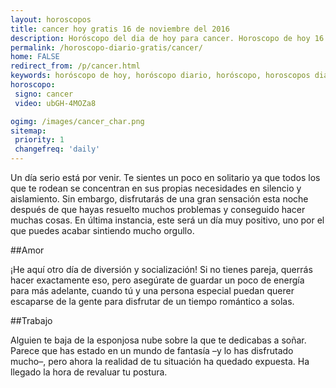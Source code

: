 ```yaml
---
layout: horoscopos
title: cancer hoy gratis 16 de noviembre del 2016 
description: Horóscopo del dia de hoy para cancer. Horoscopo de hoy 16 de noviembre del 2016. Las predicciones de amor, trabajo, vida personal gratis.
permalink: /horoscopo-diario-gratis/cancer/
home: FALSE
redirect_from: /p/cancer.html
keywords: horóscopo de hoy, horóscopo diario, horóscopo, horoscopos diarios gratis del dia de hoy, horóscopo diario gratis,horóscopo 2016, horóscopo esperanza gracia, horoscopo cancer hoy, horoscop, horóscopos gratis, horoscopo cancer, horoscopo cancer 2016, Tarot, Astrologia, Zodíaco, cancer, horoscopo gratis
horoscopo:
 signo: cancer
 video: ubGH-4MOZa8

ogimg: /images/cancer_char.png
sitemap:
 priority: 1
 changefreq: 'daily'
---
```



Un día serio está por venir. Te sientes un poco en solitario ya que todos los que te rodean se concentran en sus propias necesidades en silencio y aislamiento. Sin embargo, disfrutarás de una gran sensación esta noche después de que hayas resuelto muchos problemas y conseguido hacer muchas cosas. En última instancia, este será un día muy positivo, uno por el que puedes acabar sintiendo mucho orgullo.

##Amor

¡He aquí otro día de diversión y socialización! Si no tienes pareja, querrás hacer exactamente eso, pero asegúrate de guardar un poco de energía para más adelante, cuando tú y una persona especial puedan querer escaparse de la gente para disfrutar de un tiempo romántico a solas.

##Trabajo

Alguien te baja de la esponjosa nube sobre la que te dedicabas a soñar. Parece que has estado en un mundo de fantasía –y lo has disfrutado mucho–, pero ahora la realidad de tu situación ha quedado expuesta. Ha llegado la hora de revaluar tu postura.